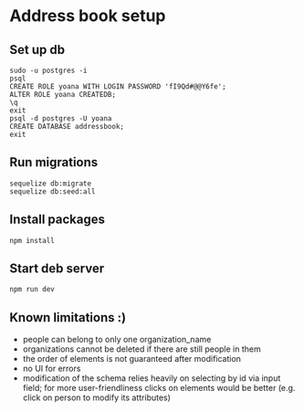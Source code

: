 # Address book setup

## Set up db
    sudo -u postgres -i
    psql
    CREATE ROLE yoana WITH LOGIN PASSWORD 'fI9Qd#@@Y6fe';
    ALTER ROLE yoana CREATEDB;
    \q
    exit
    psql -d postgres -U yoana
    CREATE DATABASE addressbook;
    exit
## Run migrations
    sequelize db:migrate
    sequelize db:seed:all
## Install packages

`npm install`

## Start deb server

`npm run dev`

## Known limitations :)
- people can belong to only one organization_name
- organizations cannot be deleted if there are still people in them
- the order of elements is not guaranteed after modification
- no UI for errors
- modification of the schema relies heavily on selecting by id via input field; for more user-friendliness clicks on elements would be better (e.g. click on person to modify its attributes)